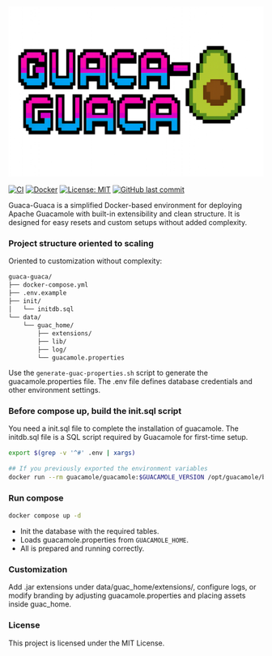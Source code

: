![alt text](logo-guaca-guaca.png "Guaca Guaca")

[![CI](https://github.com/jmeiracorbal/guaca-guaca/actions/workflows/ci.yml/badge.svg)](https://github.com/jmeiracorbal/guaca-guaca/actions)
[![Docker](https://img.shields.io/badge/docker-ready-blue)](https://www.docker.com/)
[![License: MIT](https://img.shields.io/badge/license-MIT-green.svg)](LICENSE)
[![GitHub last commit](https://img.shields.io/github/last-commit/jmeiracorbal/guaca-guaca)](https://github.com/jmeiracorbal/guaca-guaca/commits/master)

Guaca-Guaca is a simplified Docker-based environment for deploying Apache Guacamole with built-in extensibility and clean structure. It is designed for easy resets and custom setups without added complexity.

### Project structure oriented to scaling

Oriented to customization without complexity:

```text
guaca-guaca/
├── docker-compose.yml
├── .env.example
├── init/
│   └── initdb.sql
└── data/
    └── guac_home/
        ├── extensions/
        ├── lib/
        ├── log/
        └── guacamole.properties
```

Use the `generate-guac-properties.sh` script to generate the guacamole.properties file. The .env file defines database credentials and other environment settings.

### Before compose up, build the init.sql script

You need a init.sql file to complete the installation of guacamole.
The initdb.sql file is a SQL script required by Guacamole for first-time setup.

```bash
export $(grep -v '^#' .env | xargs)
```

```bash
## If you previously exported the environment variables
docker run --rm guacamole/guacamole:$GUACAMOLE_VERSION /opt/guacamole/bin/initdb.sh --mysql > init/initdb.sql
```

### Run compose

```bash
docker compose up -d
```

* Init the database with the required tables.
* Loads guacamole.properties from `GUACAMOLE_HOME`.
* All is prepared and running correctly.

### Customization

Add .jar extensions under data/guac_home/extensions/, configure logs, or modify branding by adjusting guacamole.properties and placing assets inside guac_home.

### License

This project is licensed under the MIT License.
